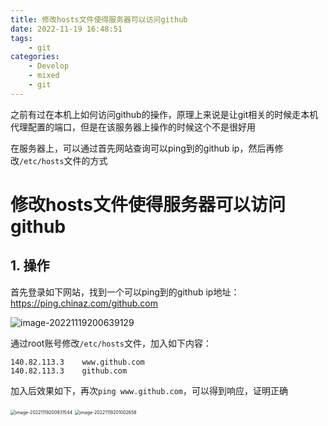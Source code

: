 ```yaml
---
title: 修改hosts文件使得服务器可以访问github
date: 2022-11-19 16:48:51
tags:
    - git
categories:
	- Develop
	- mixed
	- git
---
```


之前有过在本机上如何访问github的操作，原理上来说是让git相关的时候走本机代理配置的端口，但是在该服务器上操作的时候这个不是很好用

在服务器上，可以通过首先网站查询可以ping到的github ip，然后再修改`/etc/hosts`文件的方式

<!--more-->

# 修改hosts文件使得服务器可以访问github

## 1. 操作

首先登录如下网站，找到一个可以ping到的github ip地址：https://ping.chinaz.com/github.com

![image-20221119200639129](http://yixuan004.oss-cn-hangzhou.aliyuncs.com/img/image-20221119200639129.png)

通过root账号修改`/etc/hosts`文件，加入如下内容：

```shell
140.82.113.3	www.github.com
140.82.113.3	github.com
```

加入后效果如下，再次`ping www.github.com`，可以得到响应，证明正确

<img src="http://yixuan004.oss-cn-hangzhou.aliyuncs.com/img/image-20221119200931544.png" alt="image-20221119200931544" style="zoom:50%;" />

<img src="http://yixuan004.oss-cn-hangzhou.aliyuncs.com/img/image-20221119201002658.png" alt="image-20221119201002658" style="zoom:50%;" />
